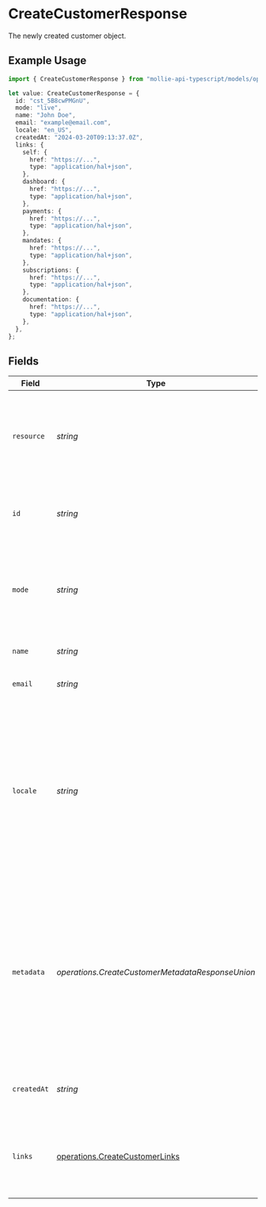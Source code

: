 # CreateCustomerResponse

The newly created customer object.

## Example Usage

```typescript
import { CreateCustomerResponse } from "mollie-api-typescript/models/operations";

let value: CreateCustomerResponse = {
  id: "cst_5B8cwPMGnU",
  mode: "live",
  name: "John Doe",
  email: "example@email.com",
  locale: "en_US",
  createdAt: "2024-03-20T09:13:37.0Z",
  links: {
    self: {
      href: "https://...",
      type: "application/hal+json",
    },
    dashboard: {
      href: "https://...",
      type: "application/hal+json",
    },
    payments: {
      href: "https://...",
      type: "application/hal+json",
    },
    mandates: {
      href: "https://...",
      type: "application/hal+json",
    },
    subscriptions: {
      href: "https://...",
      type: "application/hal+json",
    },
    documentation: {
      href: "https://...",
      type: "application/hal+json",
    },
  },
};
```

## Fields

| Field                                                                                                                                                                                                                             | Type                                                                                                                                                                                                                              | Required                                                                                                                                                                                                                          | Description                                                                                                                                                                                                                       | Example                                                                                                                                                                                                                           |
| --------------------------------------------------------------------------------------------------------------------------------------------------------------------------------------------------------------------------------- | --------------------------------------------------------------------------------------------------------------------------------------------------------------------------------------------------------------------------------- | --------------------------------------------------------------------------------------------------------------------------------------------------------------------------------------------------------------------------------- | --------------------------------------------------------------------------------------------------------------------------------------------------------------------------------------------------------------------------------- | --------------------------------------------------------------------------------------------------------------------------------------------------------------------------------------------------------------------------------- |
| `resource`                                                                                                                                                                                                                        | *string*                                                                                                                                                                                                                          | :heavy_minus_sign:                                                                                                                                                                                                                | Indicates the response contains a customer object. Will always contain the string `customer` for this endpoint.                                                                                                                   |                                                                                                                                                                                                                                   |
| `id`                                                                                                                                                                                                                              | *string*                                                                                                                                                                                                                          | :heavy_minus_sign:                                                                                                                                                                                                                | The identifier uniquely referring to this customer. Example: `cst_vsKJpSsabw`.                                                                                                                                                    | cst_5B8cwPMGnU                                                                                                                                                                                                                    |
| `mode`                                                                                                                                                                                                                            | *string*                                                                                                                                                                                                                          | :heavy_minus_sign:                                                                                                                                                                                                                | Whether this entity was created in live mode or in test mode.<br/><br/>Possible values: `live` `test`                                                                                                                             | live                                                                                                                                                                                                                              |
| `name`                                                                                                                                                                                                                            | *string*                                                                                                                                                                                                                          | :heavy_minus_sign:                                                                                                                                                                                                                | The full name of the customer.                                                                                                                                                                                                    | John Doe                                                                                                                                                                                                                          |
| `email`                                                                                                                                                                                                                           | *string*                                                                                                                                                                                                                          | :heavy_minus_sign:                                                                                                                                                                                                                | The email address of the customer.                                                                                                                                                                                                | example@email.com                                                                                                                                                                                                                 |
| `locale`                                                                                                                                                                                                                          | *string*                                                                                                                                                                                                                          | :heavy_minus_sign:                                                                                                                                                                                                                | Preconfigure the language to be used in the hosted payment pages shown to the customer. Should only be provided if absolutely necessary. If not provided, the browser language will be used which is typically highly accurate.   | en_US                                                                                                                                                                                                                             |
| `metadata`                                                                                                                                                                                                                        | *operations.CreateCustomerMetadataResponseUnion*                                                                                                                                                                                  | :heavy_minus_sign:                                                                                                                                                                                                                | Provide any data you like, for example a string or a JSON object. We will save the data alongside the entity. Whenever you fetch the entity with our API, we will also include the metadata. You can use up to approximately 1kB. |                                                                                                                                                                                                                                   |
| `createdAt`                                                                                                                                                                                                                       | *string*                                                                                                                                                                                                                          | :heavy_minus_sign:                                                                                                                                                                                                                | The entity's date and time of creation, in [ISO 8601](https://en.wikipedia.org/wiki/ISO_8601) format.                                                                                                                             | 2024-03-20T09:13:37.0Z                                                                                                                                                                                                            |
| `links`                                                                                                                                                                                                                           | [operations.CreateCustomerLinks](../../models/operations/createcustomerlinks.md)                                                                                                                                                  | :heavy_minus_sign:                                                                                                                                                                                                                | An object with several relevant URLs. Every URL object will contain an `href` and a `type` field.                                                                                                                                 |                                                                                                                                                                                                                                   |